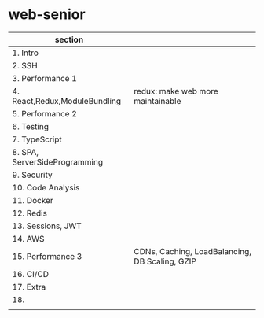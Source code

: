 # web-senior

| section                       |                                                |
| ----------------------------- | ---------------------------------------------- |
| 1. Intro                      |                                                |
| 2. SSH                        |                                                |
| 3. Performance 1              |                                                |
| 4. React,Redux,ModuleBundling | redux: make web more maintainable              |
| 5. Performance 2              |                                                |
| 6. Testing                    |                                                |
| 7. TypeScript                 |                                                |
| 8. SPA, ServerSideProgramming |                                                |
| 9. Security                   |                                                |
| 10. Code Analysis             |                                                |
| 11. Docker                    |                                                |
| 12. Redis                     |                                                |
| 13. Sessions, JWT             |                                                |
| 14. AWS                       |                                                |
| 15. Performance 3             | CDNs, Caching, LoadBalancing, DB Scaling, GZIP |
| 16. CI/CD                     |                                                |
| 17. Extra                     |                                                |
| 18.                           |                                                |
|                               |                                                |
